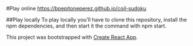 #Play online
https://bpepitoneperez.github.io/coil-sudoku

##Play locally
To play locally you'll have to clone this repository, install the npm dependencies, and then start it the command with npm start.



This project was bootstrapped with [Create React App](https://github.com/facebook/create-react-app).

